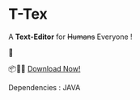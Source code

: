 # T-Tex

A **Text-Editor** for ~~Humans~~ Everyone !

:pencil:

:package::dvd::minidisc:   [Download Now!](https://shubhamrindhe.github.io/Bit-Beast/)

Dependencies : 
JAVA
